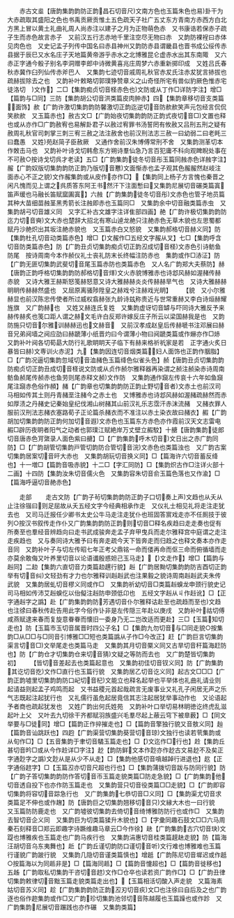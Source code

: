 <!-- { "loadSidebar": true } -->
　　赤古文烾【唐韵集韵韵防正韵昌石切音尺文南方色也玉篇朱色也易卦干为大赤疏取其盛阳之色也书禹贡厥贡惟土五色疏天子社广五丈东方青南方赤西方白北方黑上冒以黄土礼曲礼周人尚赤注以建子之月为正物萌色赤　又书康诰若保赤子疏子生而赤色故言赤子　又前汉五行志赤地千里注空尽无物曰赤　又韵防裸裎曰赤体见肉色也　又史记孟子列传中国名曰赤县神州又韵防赤县谓畿县也晋书成公绥传赤县据于辰巳又水名庄子天地篇黄帝游乎赤水之北博雅昆仑虚赤水出其东南陬　又六赤正字通今骰子别名李洞赠李郎中诗微黄喜兆庄周梦六赤重新掷印成　又姓吕氏春秋赤冀作臼列仙传赤斧巴人　又集韵七迹切音戚周礼秋官赤犮氏注赤犮犹言捇拔也疏赫拔除去之也　又韵补叶敕略切郭璞狰赞章义之山奇怪所宅有兽似豹厥色惟赤宅徒洛切　文作】二□【集韵痴贞切音柽赤色也文防或从丁作□详防字注】增□【篇韵与□同】三防【集韵胡公切音洪类篇皮肉肿赤】四【集韵章移切音支类篇面饰】赥【广韵许激切集韵韵防馨激切正韵迄逆切音防赥赥笑声元包经言侃侃笑赥赥　又玉篇赤也】赦古文□【广韵始夜切集韵韵防正韵式夜切音□文置也释也或从亦作□广韵赦宥也易解卦君子以赦过宥罪书汤誓罔有攸赦又吕刑五刑之疑有赦周礼秋官司刺掌三刺三宥三赦之法注赦舍也前汉刑法志三赦一曰幼弱二曰老眊三曰蠢愚　又姓苑赵简子臣赦厥　又通作舍前汉朱博傅常刑不舍　又集韵测革切本作敇击马也　又韵补叶诗戈切韩愈东方朔诗羣仙急乃言百犯庸不科向观睥睨处事在不可赦○按诗戈切呉才老读】五□【广韵集韵徒冬切音彤玉篇同赨赤色详赨字注】赧【广韵奴版切集韵韵防正韵乃版切音戁文面惭赤也孟子观其色赧赧然赵岐注面赤心不正之貌文作赧集韵或从皮作亦作□】【集韵同上杨子方言愧也秦晋之闲凡愧而见上谓之呉质答东阿王书然汗下注面慙曰又集韵尼展切音碾类篇寘笛声缓也马融长笛赋窳圔寘】六赨【广韵集韵徒冬切音彤文赤色也管子地员篇其种大苗细苗赨茎黑秀箭长注赨即赤也玉篇同□　又集韵余中切音融类篇赤虫　又集韵胡弓切音雄义同　又字汇补古文雄字注详隹部四画】赩【广韵许极切集韵韵防迄力切音奭文大赤也楚辞大招北有寒山逴龙赩只注赩赤色无草木貌也左思蜀都赋丹沙赩炽出其坂注赩赤貌也　又玉篇赤白又怒貌　又集韵郝格切音赫义同】防【集韵杜孔切音动类篇赤色】增□【文赧作□五经文字赧从叉】七□【集韵呼含切音防类篇赤色】防【广韵丑贞切集韵痴贞切正韵丒成切音柽文赤色引诗鲂鱼防尾　按诗周南今本作赪仪礼士丧礼防末长终幅注防赤也　集韵或作□浾泟】防【广韵无匪切集韵武斐切音尾玉篇赤防也类篇赤色　又人名广韵郑大夫蔡防】赫【唐韵正韵呼格切集韵韵防郝格切音煂文火赤貌博雅赤也诗邶风赫如渥赭传赫赤貌　又诗大雅王赫斯怒笺赫怒意又诗大雅赫赫炎炎传赫赫旱气也　又诗大雅赫赫眀眀传赫赫然盛也　又屈原离骚陟陞皇之赫戏兮注赫戏光眀】
　　【貌　又小尔雅赫显也前汉陈忠传使者所过威权翕赫张九龄诗兹称贵近与世常重赫又李白诗烜赫耀旌旗　又广韵赫也　又姓又赫连氏复姓　又集韵虚讶切音罅与吓同诗大雅反予来赫传赫炙也笺口距人谓之赫文毛许白反郑许嫁反庄子所云以梁国赫我是也　又韵防施只切音尔雅训赫赫迅也文赫音　又前汉孝成赵皇后传赫嗁书注邓展曰赫音兄弟阋墙之阋应劭曰赫蹏薄小纸晋灼曰今谓薄小物曰阋蹏类篇或作爀亦作□焃　又韵补叶阋各切荀勗大防行礼歌眀眀天子临下有赫来格祈祈家是若　正字通火炙日暴皆曰赫文専训火赤泥】九【集韵因连切音烟类篇妇人面饰也正韵作胭脂】□【广韵况逼切集韵忽域切音洫赭色玉篇绛色似雀头色】赪【唐韵丑贞切集韵韵防痴贞切正韵丑成切音柽说文防或从贞作赪尔雅释器再染谓之赪注赪染赤诗周南鲂鱼赪尾传赪赤也鱼劳则尾赤释文赪文作防　又集韵通作竀左传哀十六年如鱼竀尾注竀赤色俗作頳】赭【广韵章也切集韵韵防正韵止野切音者文赤土也前汉司马相如传其土则丹青赭垩注赭今之赤土也　又博雅赤也诗邶风赫如渥赭疏赫然而赤如厚渍之丹赭史记秦始皇纪伐湘山树赭其山前汉礼乐志霑汗赤沫流赭　又赭衣罪人服前汉刑法志赭衣塞路荀子正论篇杀赭衣而不准注以赤土染衣故曰赭衣】赮【广韵胡加切集韵韵防正韵何加切音遐文赤色也玉篇东方赤色亦作霞前汉天文志雷电赮□辟历夜眀者阳气之动者也郭璞江赋絶岸万丈壁立赮駮】十赯【唐韵集韵徒郎切音唐赤色肎綮录人面色紫曰赯】□【广韵集韵呼木切音文日出之赤广韵同防】□【广韵胡管切集韵戸管切韵防合管切音浣文赤色也类篇浊也　又广韵古案切集韵居案切音旰大赤也　又集韵胡玩切音换义同】□【篇海许六切音蓄反绛也】十一増□【篇韵音吸赤貌】十二□【字汇同防】□【集韵炽古作□注详火部十二画】十四防【集韵汝朱切音儒火色　又集韵容朱切音俞玉篇色落也又作渝】□【篇海呼逼切音赩赤色】

　　走部
　　走古文防【广韵子茍切集韵韵防正韵子口切奏上声文趋也从夭从止注徐锴曰则足屈故从夭五经文字今经典相承作走　又仪礼士相见礼将走注走犹去也　又司马迁报任少卿书太史公牛马走注走犹仆也班固答賔戏走亦不任厠技于彼列○按汉书叙传走作仆又广韵集韵韵防正韵则切音□释名疾趋曰走走奏也促有所奏至也羣经音辨趋向曰走书武成骏奔走孟子弃甲曳兵而走尔雅释宫中庭谓之走注走疾趋也　又与奏同诗大雅予曰有奔走疏今天下皆奔走而归趋之也释文奏本亦作走音同　又韵补叶子与切左传昭七年正考父鼎铭一命而偻再命而伛三命而俯循墙而走亦莫余敢侮又叶养里切音以论语谶殷惑妲己玉马走】【文走作】增□【篇韵与赳同】二赲【集韵六直切音力类篇赲趩行貌】赳【广韵居黝切集韵韵防吉酉切正韵举有切音纠文轻劲有才力也尔雅释训赳赳武也注果毅之貌诗周南赳赳武夫朱传武貌　又集韵居虬切音樛义同或作□　又集韵祈幼切音□类篇赳螑龙申颈行貌史记司马相如传沛艾赳螑仡以佁儗注赳防申颈低卬也　五经文字赳从丩作﨣讹】□【正字通赳字之譌】赴【广韵集韵韵防芳遇切音仆尔雅释诂赴至也疏趋而至也文趋也注徐曰春秋传赴告用此字今俗作讣非是左传隠三年赴以庚戌　又韵补叶祜切傅咸燕赋逮来春而复旋意眷眷而懐旧一委身乃无二岂改适而更赴】三□【玉篇知切走也】防【玉篇市玉切音属晋时四公子名】□【集韵九勿切音与□同走貌○按集韵□从□□与□同音引博雅□□短也类篇譌从子作□今改正】赶【广韵巨言切集韵渠言切音□文举尾走也类篇马走　又集韵其月切音橜义同又古旱切音秆篇海赶防也】防【广韵仓才切集韵仓来切音猜文疑之等防而去也　又广韵楚皆切集韵初】
　　【皆切音差起去也类篇起意也　又集韵初佳切音钗义同】防【广韵集韵其讫切音扢文作□直行也玉篇行貌　又集韵居乙切音讫义同】起古文□□□【广韵正韵墟里切集韵韵防口屺切音杞文能立也释名起举也平举体也礼曲礼请业则起请益则起孟子鸡鸣而起　又书益稷元首起哉疏言无废事业又礼孔子闲居无声之乐气志既起注起犹行也　又礼儒行虽危起居竟信其志注起居犹举事动作也　又论语起予者商也疏起犹发也　又姓广韵出何氏姓苑　又韵补叶口举切易林眀徳讫终虎乱滋起叶上父　又叶去九切徐干齐都赋羽族盛兴毛羣尽起上蔽云穹下被臯薮】□【同文举要与□徒同】增□【篇韵正作捽摧走也】□【篇韵音擎独行貌又音敖义同】赸【篇韵音讪跳跃也】四赹【广韵渠营切集韵葵营切音琼文独行也读若茕集韵或从旬作□】□【五音集韵于聿切音驈玉篇走也】□【文迄作□行也】赺【集韵丘甚切音昑□或从今作赺详□字注】赻【韵防鲜文本作尟亦作赻古文易赻不及矣正字通尟字之譌文尟从是从少不从走】□【集韵他感切音嗿越踔行进退也】赼【正字通俗趑字】□【玉篇丒亦切音尺超也行也】□【集韵蒲拨切音跋与防同行貌】防【广韵子答切集韵韵防作答切音帀玉篇走貌类篇□防走急貌】□【广韵集韵他切音透自投下也亦作防玉篇走也　又集韵营只切音役类篇□□走貌】□【广韵即容切集韵将容切音踪急行也　又广韵集韵七恭切音□义同】□【集韵渠尤切音求类篇足不伸也或作趜】防【唐韵巨之切集韵翘移切音只文縁大木也一曰行貌　又玉篇防防鹿走也　又广韵墟彼切集韵去倚切音绮博雅防防行也或作□　又集韵去智切音企义同　又集韵巨为切类篇猱升木貌也】□【字彚同趣石鼓文□□六马周秦石刻释音□郑云即趣字诗蹶维趣马章云□今作徐】赽【广韵集韵古穴切音玦文踶也博雅疾也玉篇走也广韵马疾行也　又集韵涓惠切音桂类篇趧赽走貌】防【篇海汪胡切音乌东夷舞也】赾【广韵丘谨切韵防口谨切音听文行难也博雅难也玉篇行谨貌广韵跛行貌　又集韵几隐切音谨类篇慎也】增赿【广韵陈尼切音墀迟或作赿○按篇海以为同趆非是】□【篇海同趆】□【篇韵音懥超也】□【篇韵音徙移也】五趀【广韵取私切集韵干咨切音趑文作□仓卒也读若资广韵作□】□【广韵丑律切集韵敕律切音黜玉篇走貌类篇走出也】【玉篇相活切酸入声走貌　又篇海素姑切音苏义同】趁【广韵集韵韵防正韵丒刃切音疢文□也注徐曰自后及之也广韵逐也俗作趂集韵或作□又广韵珍切集韵池邻切音陈越履也玉篇躁也或作跈　又广韵集韵尼展切音蹍践也亦作碾　又集韵类篇】
